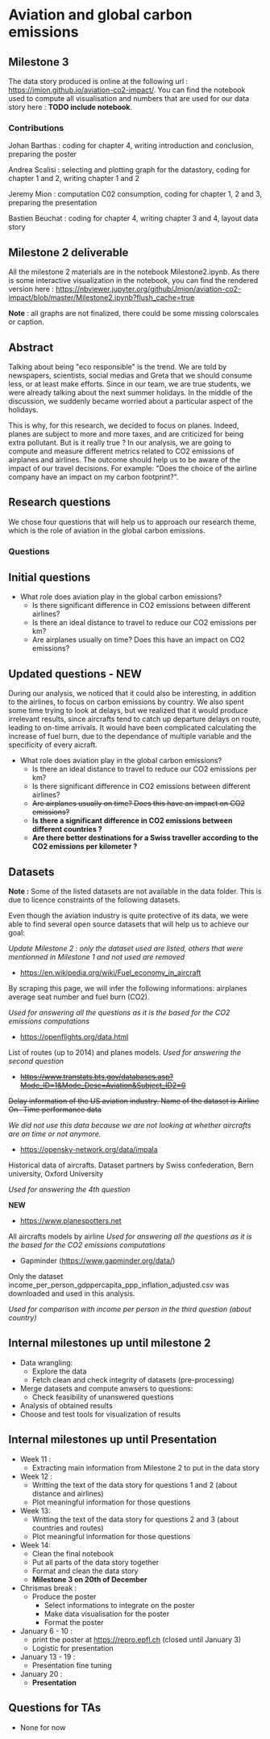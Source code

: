 # Aviation and global carbon emissions

## Milestone 3
The data story produced is online at the following url : https://jmion.github.io/aviation-co2-impact/.
You can find the notebook used to compute all visualisation and numbers that are used for our data story here : **TODO include notebook**.

### Contributions
Johan Barthas   : coding for chapter 4, writing introduction and conclusion, preparing the poster

Andrea Scalisi  : selecting and plotting graph for the datastory, coding for chapter 1 and 2, writing chapter 1 and 2

Jeremy Mion     : computation C02 consumption, coding for chapter 1, 2 and 3, preparing the presentation

Bastien Beuchat : coding for chapter 4, writing chapter 3 and 4, layout data story



## Milestone 2 deliverable 
All the milestone 2 materials are in the notebook Milestone2.ipynb. As there is some interactive visualization in the notebook, you can find the rendered version here : https://nbviewer.jupyter.org/github/Jmion/aviation-co2-impact/blob/master/Milestone2.ipynb?flush_cache=true

**Note** : all graphs are not finalized, there could be some missing colorscales or caption.

## Abstract

Talking about being "eco responsible" is the trend. We are told by newspapers, scientists, social medias and Greta that we should consume less, or at least make efforts. Since in our team, we are true students, we were already talking about the next summer holidays. In the middle of the discussion, we suddenly became worried about a particular aspect of the holidays.

This is why, for this research, we decided to focus on planes. Indeed, planes are subject to more and more taxes, and are criticized for being extra pollutant. But is it really true ? In our analysis, we are going to compute and measure different metrics related to CO2 emissions of airplanes and airlines. The outcome should help us to be aware of the impact of our travel decisions. For example: "Does the choice of the airline company have an impact on my carbon footprint?".

## Research questions

We chose four questions that will help us to approach our research theme, which is the role of aviation in the global carbon emissions.

### Questions

## Initial questions

* What role does aviation play in the global carbon emissions?
  * Is there significant difference in CO2 emissions between different airlines?
  * Is there an ideal distance to travel to reduce our CO2 emissions per km?
  * Are airplanes usually on time? Does this have an impact on CO2 emissions?
  
## Updated questions - **NEW**

During our analysis, we noticed that it could also be interesting, in addition to the airlines, to focus on carbon emissions by country. We also spent some time trying to look at delays, but we realized that it would produce irrelevant results, since aircrafts tend to catch up departure delays on route, leading to on-time arrivals. It would have been complicated calculating the increase of fuel burn, due to the dependance of multiple variable and the specificity of every aicraft.

* What role does aviation play in the global carbon emissions?
  * Is there an ideal distance to travel to reduce our CO2 emissions per km?
  * Is there significant difference in CO2 emissions between different airlines?
  * ~~Are airplanes usually on time? Does this have an impact on CO2 emissions?~~
  * **Is there a significant difference in CO2 emissions between different countries ?**
  * **Are there better destinations for a Swiss traveller according to the CO2 emissions per kilometer ?** 

## Datasets

**Note :** Some of the listed datasets are not available in the data folder. This is due to licence constraints of the following datasets.

Even though the aviation industry is quite protective of its data, we were able to find several open source datasets that will help us to achieve our goal:

*Update Milestone 2 : only the dataset used are listed, others that were mentionned in Milestone 1 and not used are removed*

* https://en.wikipedia.org/wiki/Fuel_economy_in_aircraft

By scraping this page, we will infer the following informations: airplanes average seat number and fuel burn (CO2). 

*Used for answering all the questions as it is the based for the CO2 emissions computations*

* https://openflights.org/data.html

List of routes (up to 2014) and planes models. *Used for answering the second question*

* ~~https://www.transtats.bts.gov/databases.asp?Mode_ID=1&Mode_Desc=Aviation&Subject_ID2=0~~

~~Delay information of the US aviation industry. Name of the dataset is Airline On- Time performance data~~

*We did not use this data because we are not looking at whether aircrafts are on time or not anymore.*

* https://opensky-network.org/data/impala

Historical data of aircrafts. Dataset partners by Swiss confederation, Bern university, Oxford University 

*Used for answering the 4th question*

**NEW** 

* https://www.planespotters.net

All aircrafts models by airline *Used for answering all the questions as it is the based for the CO2 emissions computations*

* Gapminder (https://www.gapminder.org/data/)

Only the dataset income_per_person_gdppercapita_ppp_inflation_adjusted.csv was downloaded and used in this analysis.

*Used for comparison with income per person in the third question (about country)*

## Internal milestones up until milestone 2

* Data wrangling:
  * Explore the data
  * Fetch clean and check integrity of datasets (pre-processing)
* Merge datasets and compute anwsers to questions:
  * Check feasibility of unanswered questions 
* Analysis of obtained results
* Choose and test tools for visualization of results

## Internal milestones up until Presentation
* Week 11 :
  * Extracting main information from Milestone 2 to put in the data story
* Week 12 :
  * Writting the text of the data story for questions 1 and 2 (about distance and airlines)
  * Plot meaningful information for those questions
* Week 13:
  * Writting the text of the data story for questions 2 and 3 (about countries and routes)
  * Plot meaningful information for those questions
* Week 14: 
  * Clean the final notebook
  * Put all parts of the data story together
  * Format and clean the data story
  * **Milestone 3 on 20th of December**
* Chrismas break :
  * Produce the poster
    * Select informations to integrate on the poster
    * Make data visualisation for the poster
    * Format the poster
* January 6 - 10 : 
  * print the poster at https://repro.epfl.ch (closed until January 3)
  * Logistic for presentation
* January 13 - 19 :
  * Presentation fine tuning
* January 20 :
  * **Presentation**

## Questions for TAs

* None for now
